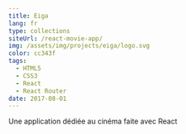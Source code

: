 ```yaml
---
title: Eiga
lang: fr
type: collections
siteUrl: /react-movie-app/
img: /assets/img/projects/eiga/logo.svg
color: cc343f
tags:
  - HTML5
  - CSS3
  - React
  - React Router
date: 2017-08-01
---
```


Une application dédiée au cinéma faite avec React
